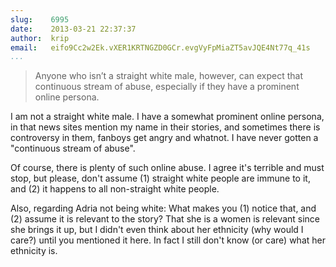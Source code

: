 ```yaml
---
slug:    6995
date:    2013-03-21 22:37:37
author:  krip
email:   eifo9Cc2w2Ek.vXER1KRTNGZD0GCr.evgVyFpMiaZT5avJQE4Nt77q_41s
...
```


> Anyone who isn’t a straight white male, however, can expect that
> continuous stream of abuse, especially if they have a prominent
> online persona.

I am not a straight white male. I have a somewhat prominent online
persona, in that news sites mention my name in their stories, and
sometimes there is controversy in them, fanboys get angry and
whatnot. I have never gotten a "continuous stream of abuse".

Of course, there is plenty of such online abuse. I agree it's terrible
and must stop, but please, don't assume (1) straight white people are
immune to it, and (2) it happens to all non-straight white people.

Also, regarding Adria not being white: What makes you (1) notice that,
and (2) assume it is relevant to the story? That she is a women is
relevant since she brings it up, but I didn't even think about her
ethnicity (why would I care?) until you mentioned it here. In fact I
still don't know (or care) what her ethnicity is.
